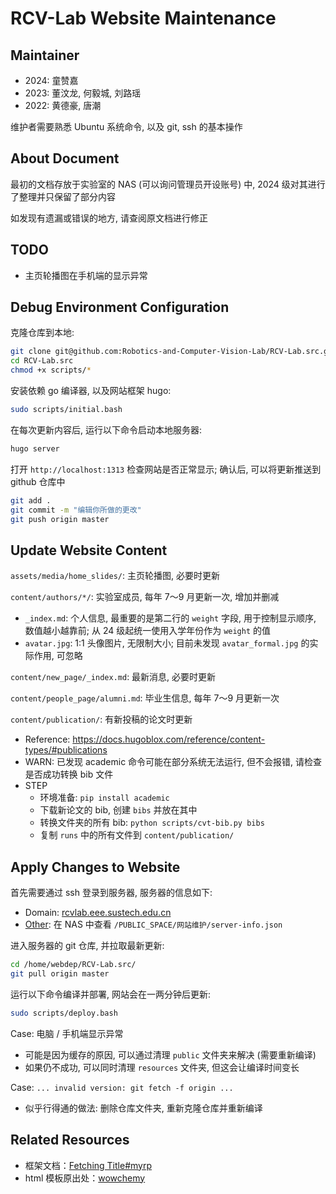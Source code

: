 # RCV-Lab Website Maintenance

## Maintainer

- 2024: 童赞嘉
- 2023: 董汶龙, 何毅城, 刘路瑶
- 2022: 黄德豪, 唐潮

维护者需要熟悉 Ubuntu 系统命令, 以及 git, ssh 的基本操作

## About Document

最初的文档存放于实验室的 NAS (可以询问管理员开设账号) 中, 2024 级对其进行了整理并只保留了部分内容

如发现有遗漏或错误的地方, 请查阅原文档进行修正

## TODO

- 主页轮播图在手机端的显示异常

## Debug Environment Configuration

克隆仓库到本地:

```bash
git clone git@github.com:Robotics-and-Computer-Vision-Lab/RCV-Lab.src.git
cd RCV-Lab.src
chmod +x scripts/*
```

安装依赖 go 编译器, 以及网站框架 hugo:

```bash
sudo scripts/initial.bash
```

在每次更新内容后, 运行以下命令启动本地服务器:

```bash
hugo server
```

打开 `http://localhost:1313` 检查网站是否正常显示; 确认后, 可以将更新推送到 github 仓库中

```bash
git add .
git commit -m "编辑你所做的更改"
git push origin master
```

## Update Website Content

`assets/media/home_slides/`: 主页轮播图, 必要时更新

`content/authors/*/`: 实验室成员, 每年 7～9 月更新一次, 增加并删减

- `_index.md`: 个人信息, 最重要的是第二行的 `weight` 字段, 用于控制显示顺序, 数值越小越靠前; 从 24 级起统一使用入学年份作为 `weight` 的值
- `avatar.jpg`: 1:1 头像图片, 无限制大小; 目前未发现 `avatar_formal.jpg` 的实际作用, 可忽略

`content/new_page/_index.md`: 最新消息, 必要时更新

`content/people_page/alumni.md`: 毕业生信息, 每年 7～9 月更新一次

`content/publication/`: 有新投稿的论文时更新

- Reference: https://docs.hugoblox.com/reference/content-types/#publications
- WARN: 已发现 academic 命令可能在部分系统无法运行, 但不会报错, 请检查是否成功转换 bib 文件
- STEP
  - 环境准备: `pip install academic`
  - 下载新论文的 bib, 创建 `bibs` 并放在其中
  - 转换文件夹的所有 bib: `python scripts/cvt-bib.py bibs`
  - 复制 `runs` 中的所有文件到 `content/publication/`

## Apply Changes to Website

首先需要通过 ssh 登录到服务器, 服务器的信息如下:

- Domain: [rcvlab.eee.sustech.edu.cn](https://rcvlab.eee.sustech.edu.cn/)
- [Other](server-info.json): 在 NAS 中查看 `/PUBLIC_SPACE/网站维护/server-info.json`

进入服务器的 git 仓库, 并拉取最新更新:

```bash
cd /home/webdep/RCV-Lab.src/
git pull origin master
```

运行以下命令编译并部署, 网站会在一两分钟后更新:

```bash
sudo scripts/deploy.bash
```

Case: 电脑 / 手机端显示异常

- 可能是因为缓存的原因, 可以通过清理 `public` 文件夹来解决 (需要重新编译)
- 如果仍不成功, 可以同时清理 `resources` 文件夹, 但这会让编译时间变长

Case: `... invalid version: git fetch -f origin ...`

- 似乎行得通的做法: 删除仓库文件夹, 重新克隆仓库并重新编译

## Related Resources

- 框架文档：[Fetching Title#myrp](https://wowchemy.com/docs/)
- html 模板原出处：[wowchemy](https://github.com/wowchemy/wowchemy-hugo-themes/tree/v5.5.0/wowchemy)
